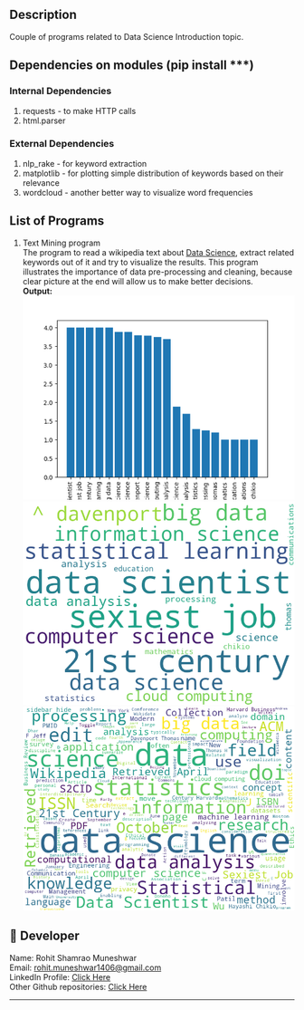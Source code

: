 ## Description
Couple of programs related to Data Science Introduction topic.
  
    
      
## Dependencies on modules (pip install ***)
### Internal Dependencies
1. requests - to make HTTP calls
2. html.parser

### External Dependencies
1. nlp_rake - for keyword extraction
2. matplotlib - for plotting simple distribution of keywords based on their relevance  
3. wordcloud - another better way to visualize word frequencies

## List of Programs
1. Text Mining program  
The program to read a wikipedia text about [Data Science](https://en.wikipedia.org/wiki/Data_science), extract related keywords out of it and try to visualize the results. This program illustrates the importance of data pre-processing and cleaning, because clear picture at the end will allow us to make better decisions.  
  **Output:**  
  ![Image](./images/data-science-text-mining-output.png)  
  ![Image](./images/ds_wc.png)
  ![Image](./images/ds_with_rawtext_wc.png)


## 🌟 Developer
Name: Rohit Shamrao Muneshwar  
Email: rohit.muneshwar1406@gmail.com  
LinkedIn Profile: [Click Here](https://www.linkedin.com/in/rohit-muneshwar-a9079258/)  
Other Github repositories: [Click Here](https://github.com/rohit1406?tab=repositories)  

---